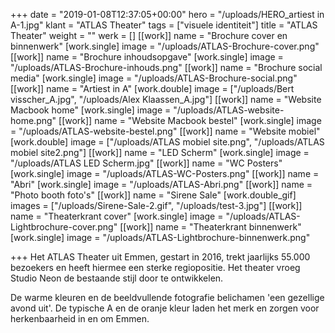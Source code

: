 +++
date = "2019-01-08T12:37:05+00:00"
hero = "/uploads/HERO_artiest in A-1.jpg"
klant = "ATLAS Theater"
tags = ["visuele identiteit"]
title = "ATLAS Theater"
weight = ""
werk = []
[[work]]
name = "Brochure cover en binnenwerk"
[work.single]
image = "/uploads/ATLAS-Brochure-cover.png"
[[work]]
name = "Brochure inhoudsopgave"
[work.single]
image = "/uploads/ATLAS-Brochure-inhouds.png"
[[work]]
name = "Brochure social media"
[work.single]
image = "/uploads/ATLAS-Brochure-social.png"
[[work]]
name = "Artiest in A"
[work.double]
image = ["/uploads/Bert visscher_A.jpg", "/uploads/Alex Klaassen_A.jpg"]
[[work]]
name = "Website Macbook home"
[work.single]
image = "/uploads/ATLAS-website-home.png"
[[work]]
name = "Website Macbook bestel"
[work.single]
image = "/uploads/ATLAS-website-bestel.png"
[[work]]
name = "Website mobiel"
[work.double]
image = ["/uploads/ATLAS mobiel site.png", "/uploads/ATLAS mobiel site2.png"]
[[work]]
name = "LED Scherm"
[work.single]
image = "/uploads/ATLAS LED Scherm.jpg"
[[work]]
name = "WC Posters"
[work.single]
image = "/uploads/ATLAS-WC-Posters.png"
[[work]]
name = "Abri"
[work.single]
image = "/uploads/ATLAS-Abri.png"
[[work]]
name = "Photo booth foto's"
[[work]]
name = "Sirene Sale"
[work.double_gif]
images = ["/uploads/Sirene-Sale-2.gif", "/uploads/test-3.jpg"]
[[work]]
name = "Theaterkrant cover"
[work.single]
image = "/uploads/ATLAS-Lightbrochure-cover.png"
[[work]]
name = "Theaterkrant binnenwerk"
[work.single]
image = "/uploads/ATLAS-Lightbrochure-binnenwerk.png"

+++
Het ATLAS Theater uit Emmen, gestart in 2016, trekt jaarlijks 55.000 bezoekers en heeft hiermee een sterke regiopositie. Het theater vroeg Studio Neon de bestaande stijl door te ontwikkelen.

De warme kleuren en de beeldvullende fotografie belichamen 'een gezellige avond uit'. De typische A en de oranje kleur laden het merk en zorgen voor herkenbaarheid in en om Emmen. 

 